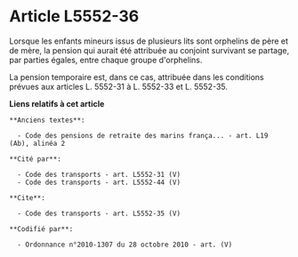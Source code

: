 # Article L5552-36

Lorsque les enfants mineurs issus de plusieurs lits sont orphelins de père et de mère, la pension qui aurait été attribuée au
conjoint survivant se partage, par parties égales, entre chaque groupe d'orphelins. 

La pension temporaire est, dans ce cas, attribuée dans les conditions prévues aux articles L. 5552-31 à L. 5552-33 et L.
5552-35.

**Liens relatifs à cet article**

	**Anciens textes**:

	  - Code des pensions de retraite des marins frança... - art. L19 (Ab), alinéa 2

	**Cité par**:

	  - Code des transports - art. L5552-31 (V)
	  - Code des transports - art. L5552-44 (V)

	**Cite**:

	  - Code des transports - art. L5552-35 (V)

	**Codifié par**:

	  - Ordonnance n°2010-1307 du 28 octobre 2010 - art. (V)
